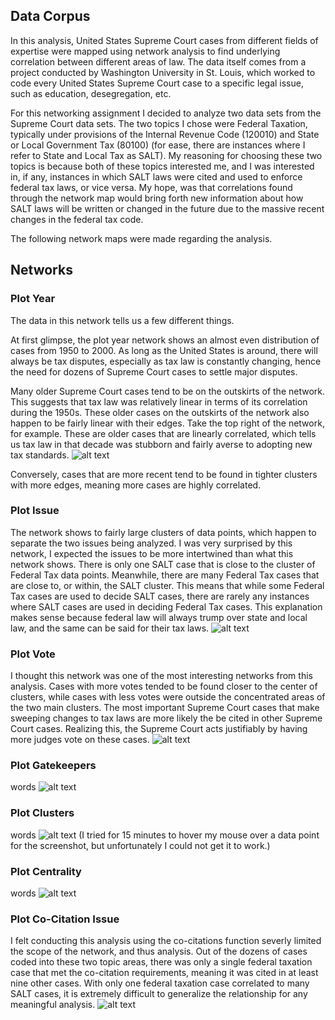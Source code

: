 ## Data Corpus
In this analysis, United States Supreme Court cases from different fields of expertise were mapped using network analysis to find underlying correlation between different areas of law. The data itself comes from a project conducted by Washington University in St. Louis, which worked to code every United States Supreme Court case to a specific legal issue, such as education, desegregation, etc.

For this networking assignment I decided to analyze two data sets from the Supreme Court data sets. The two topics I chose were Federal Taxation, typically under provisions of the Internal Revenue Code (120010) and State or Local Government Tax (80100) (for ease, there are instances where I refer to State and Local Tax as SALT). My reasoning for choosing these two topics is because both of these topics interested me, and I was interested in, if any, instances in which SALT laws were cited and used to enforce federal tax laws, or vice versa. My hope, was that correlations found through the network map would bring forth new information about how SALT laws will be written or changed in the future due to the massive recent changes in the federal tax code.

The following network maps were made regarding the analysis.

## Networks

### Plot Year
The data in this network tells us a few different things.

At first glimpse, the plot year network shows an almost even distribution of cases from 1950 to 2000. As long as the United States is around, there will always be tax disputes, especially as tax law is constantly changing, hence the need for dozens of Supreme Court cases to settle major disputes.

Many older Supreme Court cases tend to be on the outskirts of the network. This suggests that tax law was relatively linear in terms of its correlation during the 1950s. These older cases on the outskirts of the network also happen to be fairly linear with their edges. Take the top right of the network, for example. These are older cases that are linearly correlated, which tells us tax law in that decade was stubborn and fairly averse to adopting new tax standards.
![alt text](https://github.com/introdh/intro-dh2018-felxis/blob/master/images/plot%20year.JPG "Plot Year")

Conversely, cases that are more recent tend to be found in tighter clusters with more edges, meaning more cases are highly correlated.

### Plot Issue
The network shows to fairly large clusters of data points, which happen to separate the two issues being analyzed. I was very surprised by this network, I expected the issues to be more intertwined than what this network shows. There is only one SALT case that is close to the cluster of Federal Tax data points. Meanwhile, there are many Federal Tax cases that are close to, or within, the SALT cluster. This means that while some Federal Tax cases are used to decide SALT cases, there are rarely any instances where SALT cases are used in deciding Federal Tax cases. This explanation makes sense because federal law will always trump over state and local law, and the same can be said for their tax laws.
![alt text](https://github.com/introdh/intro-dh2018-felxis/blob/master/images/plot%20issue.JPG "Plot Issue")

### Plot Vote
I thought this network was one of the most interesting networks from this analysis. Cases with more votes tended to be found closer to the center of clusters, while cases with less votes were outside the concentrated areas of the two main clusters. The most important Supreme Court cases that make sweeping changes to tax laws are more likely the be cited in other Supreme Court cases. Realizing this, the Supreme Court acts justifiably by having more judges vote on these cases.
![alt text](https://github.com/introdh/intro-dh2018-felxis/blob/master/images/plot%20vote.JPG "Plot Vote")

### Plot Gatekeepers
words
![alt text](https://github.com/introdh/intro-dh2018-felxis/blob/master/images/plot%20gatekeeper.JPG "Plot Gatekeepers")

### Plot Clusters
words
![alt text](https://github.com/introdh/intro-dh2018-felxis/blob/master/images/plot%20cluster.JPG "Plot Clusters")
(I tried for 15 minutes to hover my mouse over a data point for the screenshot, but unfortunately I could not get it to work.)

### Plot Centrality
words
![alt text](https://github.com/introdh/intro-dh2018-felxis/blob/master/images/plot%20centrality.JPG "Plot Centrality")

### Plot Co-Citation Issue
I felt conducting this analysis using the co-citations function severly limited the scope of the network, and thus analysis. Out of the dozens of cases coded into these two topic areas, there was only a single federal taxation case that met the co-citation requirements, meaning it was cited in at least nine other cases. With only one federal taxation case correlated to many SALT cases, it is extremely difficult to generalize the relationship for any meaningful analysis.
![alt text](https://github.com/introdh/intro-dh2018-felxis/blob/master/images/cocitation%20plot%20issue.JPG "Co-Citation Plot Issue")
